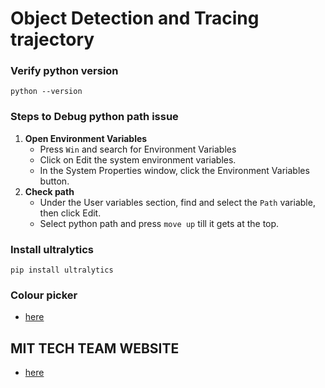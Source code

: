 # Object Detection and Tracing trajectory

### Verify python version
```
python --version
```
### Steps to Debug python path issue 
1. **Open Environment Variables**
    - Press ``Win`` and search for Environment Variables
    - Click on Edit the system environment variables.
    - In the System Properties window, click the Environment Variables button.
2. **Check path**
    - Under the User variables section, find and select the ``Path`` variable, then click Edit.
    - Select python path and press ``move up`` till it gets at the top.
    
### Install ultralytics
```
pip install ultralytics
```

### Colour picker 
- [here](https://colorpicker.me/#b0b0b2)

## MIT TECH TEAM WEBSITE    
- [here](https://www.robocon.in/)

